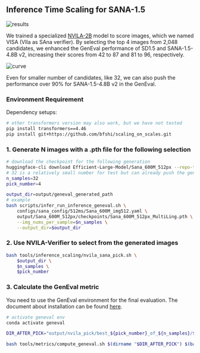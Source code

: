 ## Inference Time Scaling for SANA-1.5

![results](results.jpg)

We trained a specialized [NVILA-2B](https://huggingface.co/Efficient-Large-Model/NVILA-Lite-2B-Verifier) model to score images, which we named VISA (VIla as SAna verifier). By selecting the top 4 images from 2,048 candidates, we enhanced the GenEval performance of SD1.5 and SANA-1.5-4.8B v2, increasing their scores from 42 to 87 and 81 to 96, respectively.

![curve](scaling_curve.jpg)

Even for smaller number of candidates, like 32, we can also push the performance over 90% for SANA-1.5-4.8B v2 in the GenEval.

### Environment Requirement

Dependency setups:

```bash
# other transformers version may also work, but we have not tested
pip install transformers==4.46
pip install git+https://github.com/bfshi/scaling_on_scales.git
```

### 1. Generate N images with a .pth file for the following selection

```bash
# download the checkpoint for the following generation
huggingface-cli download Efficient-Large-Model/Sana_600M_512px --repo-type model --local-dir output/Sana_600M_512px --local-dir-use-symlinks False
# 32 is a relatively small number for test but can already push the geneval>90% when we verify the SANA-1.5-4.8B v2 model. Set it to larger number like 2048 for the limit of sky.
n_samples=32
pick_number=4

output_dir=output/geneval_generated_path
# example
bash scripts/infer_run_inference_geneval.sh \
    configs/sana_config/512ms/Sana_600M_img512.yaml \
    output/Sana_600M_512px/checkpoints/Sana_600M_512px_MultiLing.pth \
    --img_nums_per_sample=$n_samples \
    --output_dir=$output_dir
```

### 2. Use NVILA-Verifier to select from the generated images

```bash
bash tools/inference_scaling/nvila_sana_pick.sh \
    $output_dir \
    $n_samples \
    $pick_number
```

### 3. Calculate the GenEval metric

You need to use the GenEval environment for the final evaluation. The document about installation can be found [here](../../../tools/metrics/geneval/geneval_env.md).

```bash
# activate geneval env
conda activate geneval

DIR_AFTER_PICK="output/nvila_pick/best_${pick_number}_of_${n_samples}/${output_dir}"

bash tools/metrics/compute_geneval.sh $(dirname "$DIR_AFTER_PICK") $(basename "$DIR_AFTER_PICK")
```
